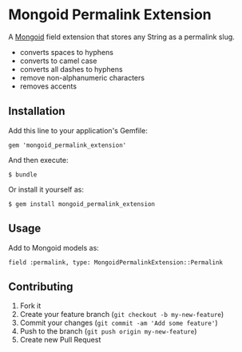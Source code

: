 # Mongoid Permalink Extension

A [Mongoid](https://github.com/mongoid/mongoid) field extension that stores any String as a permalink slug.

* converts spaces to hyphens
* converts to camel case
* converts all dashes to hyphens
* remove non-alphanumeric characters
* removes accents

## Installation

Add this line to your application's Gemfile:

    gem 'mongoid_permalink_extension'

And then execute:

    $ bundle

Or install it yourself as:

    $ gem install mongoid_permalink_extension

## Usage

Add to Mongoid models as:

    field :permalink, type: MongoidPermalinkExtension::Permalink

## Contributing

1. Fork it
2. Create your feature branch (`git checkout -b my-new-feature`)
3. Commit your changes (`git commit -am 'Add some feature'`)
4. Push to the branch (`git push origin my-new-feature`)
5. Create new Pull Request
